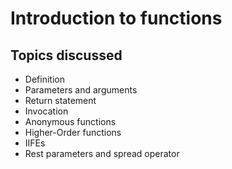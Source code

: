 # Introduction to functions

## Topics discussed

- Definition
- Parameters and arguments
- Return statement
- Invocation
- Anonymous functions
- Higher-Order functions
- IIFEs
- Rest parameters and spread operator